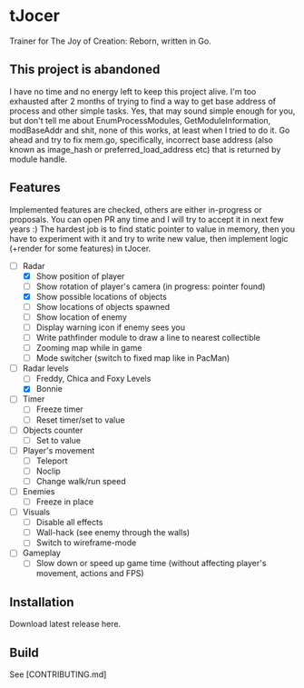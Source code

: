 # tJocer

Trainer for The Joy of Creation: Reborn, written in Go.

## This project is abandoned

I have no time and no energy left to keep this project alive. I'm too exhausted after 2 months of trying to find a way to get base address of process and other simple tasks. Yes, that may sound simple enough for you, but don't tell me about EnumProcessModules, GetModuleInformation, modBaseAddr and shit, none of this works, at least when I tried to do it. Go ahead and try to fix mem.go, specifically, incorrect base address (also known as image_hash or preferred_load_address etc) that is returned by module handle.

## Features

Implemented features are checked, others are either in-progress or proposals. You can open PR any time and I will try to accept it in next few years :) The hardest job is to find static pointer to value in memory, then you have to experiment with it and try to write new value, then implement logic (+render for some features) in tJocer.

- [ ] Radar
  - [x] Show position of player
  - [ ] Show rotation of player's camera (in progress: pointer found)
  - [x] Show possible locations of objects
  - [ ] Show locations of objects spawned
  - [ ] Show location of enemy
  - [ ] Display warning icon if enemy sees you
  - [ ] Write pathfinder module to draw a line to nearest collectible
  - [ ] Zooming map while in game
  - [ ] Mode switcher (switch to fixed map like in PacMan)
- [ ] Radar levels
  - [ ] Freddy, Chica and Foxy Levels
  - [x] Bonnie
- [ ] Timer
  - [ ] Freeze timer
  - [ ] Reset timer/set to value
- [ ] Objects counter
  - [ ] Set to value
- [ ] Player's movement
  - [ ] Teleport
  - [ ] Noclip
  - [ ] Change walk/run speed
- [ ] Enemies
  - [ ] Freeze in place
- [ ] Visuals
  - [ ] Disable all effects
  - [ ] Wall-hack (see enemy through the walls)
  - [ ] Switch to wireframe-mode
- [ ] Gameplay
  - [ ] Slow down or speed up game time (without affecting player's movement, actions and FPS)

## Installation

Download latest release here.

## Build

See [CONTRIBUTING.md]